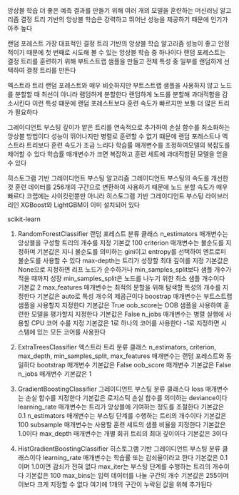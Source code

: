 앙상블 학습
더 좋은 예측 결과를 만들기 위해 여러 개의 모델을 훈련하는 머신러닝 알고리즘
결정 트리 기반의 앙상블 학습은 강력하고 뛰어난 성능을 제공하기 때문에 인기가 아주 높다

랜덤 포레스트
가장 대표적인 결정 트리 기반의 앙상블 학습 알고리즘
성능이 좋고 안정적이기 때문에 첫 번째로 시도해 볼 수 있는 앙상블 학습 중 하나이다
랜덤 포레스트는 결정 트리를 훈련하기 위해 부트스트랩 샘플을 만들고 전체 특성 중 일부를 랜덤하게 선택하여 결정 트리를 만든다

엑스트라 트리
랜덤 포레스트와 매우 비슷하지만 부트스트랩 샘플을 사용하지 않고 노드를 분할할 때 최선이 아니라 램덤하게 분할한다
랜덤하게 노드를 분할해 과대적합을 감소시킨다
이런 특성 떄문에 랜덤 포레스트보다 훈련 속도가 빠르지만 보통 더 많은 트리가 필요하다

그레이디언트 부스팅
깊이가 얕은 트리를 연속적으로 추가하여 손실 함수를 최소화하는 앙상블 방법이다
성능이 뛰어나지만 병렬로 훈련할 수 없기 떄문에 랜덤 포레스트나 엑스트라 트리보다 훈련 속도가 조금 느리다
학습률 매개변수를 조정하여모델의 복잡도를 제어할 수 있다
학습률 매개변수가 크면 복잡하고 훈련 세트에 과대적합된 모델을 얻을 수 있다

히스토그램 기반 그레이디언트 부스팅 알고리즘
그레이디언트 부스팅의 속도를 개선한 것
훈련 데이터를 256개의 구간으로 변환하여 사용하기 때문에 노드 분할 속도가 매우 빠르다
코랩에는 사이킷런뿐만 아니라 히스토그램 기반 그레이디언트 부스팅 라이브러리인 XGBoost와 LightGBM이 이미 설치되어 있다

scikit-learn
1. RandomForestClassifier
랜덤 포레스트 분류 클래스
n_estimators 매개변수는 앙상블을 구성할 트리의 개수를 지정 기본값 100
criterion 매개변수는 불순도를 지정하며 기본값은 지니 불순도를 의미하는 gini이고 entropy를 선택하여 엔트로피 불순도를 사용할 수 있다
max-depth는 트리가 성장할 최대 깊이를 지정 기본값은 None으로 지정하면 리프 노드가 순수하거나 min_samples_split보다 샘플 개수가 적을 때까지 성장
min_samples_split은 노드를 나누기 위한 최소 샘플 개수이다 기본값 2
max_features 매개변수는 최적의 분할을 위해 탐색할 특성의 개수를 지정한다 기본값은 auto로 특성 개수의 제곱근이다
boostrap 매개변수는 부트스트랩 샘플을 사용할지 지정한다 기본값은 True
oob_score는 OOB 샘플을 사용하여 훈련한 모델을 평가할지 지정한다 기본값은 False
n_jobs 매개변수는 병렬 실행에 사용할 CPU 코어 수를 지정 기본값은 1로 하나의 코어를 사용한다 -1로 지정하면 시스템에 있는 모든 코어를 사용한다

2. ExtraTreesClassifier
엑스트라 트리 분류 클래스 
n_estimators, criterion, max_depth, min_samples_split, max_features 매개변수는 랜덤 포레스트와 동일하다
bootstrap 매개변수 기본값은 False
oob_score 매개변수 기본값은 False
n_jobs 매개변수 기본값은 1

3. GradientBoostingClassifier
그레이디언트 부스팅 분류 클래스다
loss 매개변수는 손실 함수를 지정한다 기본값은 로지스틱 손실 함수를 의미하는 deviance이다
learning_rate 매개변수는 트리가 앙상블에 기여하는 정도를 조절한다 기본값은 0.1
n_estimators 매개변수는 부스팅 단계를 수행하는 트리의 개수이다 기본값은 100
subsample 매개변수는 사용할 훈련 세트의 샘플 비율을 지정한다 기본값은 1.0이다
max_depth 매개변수는 개별 회귀 트리의 최대 깊이이다 기본값은 3이다

4. HistGradientBoostingClassifier
히스토그램 기반 그레이디언트 부스팅 분류 클래스이다
learning_rate 매개변수는 학습률 또는 감쇠율이라고 한다 기본값은 0.1이며 1.0이면 감쇠가 전혀 없다
max_iter는 부스팅 단계를 수행하는 트리의 개수이다 기본값은 100
max_bins는 입력 데이터를 나눌 구간의 개수 기본값은 255이며 이보다 크게 지정할 수 없다 여기에 1개의 구간이 누락된 값을 위해 추가된다